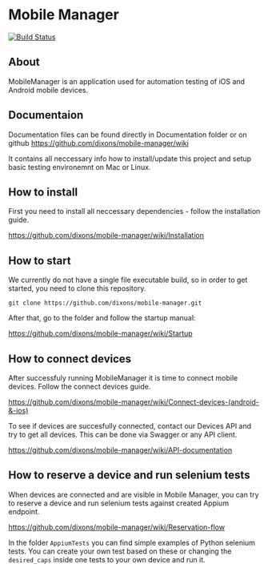 # Mobile Manager

[![Build Status](https://travis-ci.com/xfoggi/MobileManager.svg?token=PhqzsFPZKMpYRG2NVwVr&branch=master)](https://travis-ci.com/xfoggi/MobileManager)

## About
MobileManager is an application used for automation testing of iOS and Android mobile devices.


## Documentaion
Documentation files can be found directly in Documentation folder or on github https://github.com/dixons/mobile-manager/wiki

It contains all neccessary info how to install/update this project and setup basic testing environemnt on Mac or Linux.


## How to install
First you need to install all neccessary dependencies - follow the installation guide.

https://github.com/dixons/mobile-manager/wiki/Installation


## How to start
We currently do not have a single file executable build, so in order to get started, you need to clone this repository.

    git clone https://github.com/dixons/mobile-manager.git

After that, go to the folder and follow the startup manual:

https://github.com/dixons/mobile-manager/wiki/Startup


## How to connect devices
After successfuly running MobileManager it is time to connect mobile devices. Follow the connect devices guide.

https://github.com/dixons/mobile-manager/wiki/Connect-devices-(android-&-ios)
    
To see if devices are succesfully connected, contact our Devices API and try to get all devices. This can be done via Swagger or any API client.

https://github.com/dixons/mobile-manager/wiki/API-documentation
    
## How to reserve a device and run selenium tests
When devices are connected and are visible in Mobile Manager, you can try to reserve a device and run selenium tests against created Appium endpoint.

https://github.com/dixons/mobile-manager/wiki/Reservation-flow
    
In the folder `AppiumTests` you can find simple examples of Python selenium tests. You can create your own test based on these or changing the `desired_caps` inside one tests to your own device and run it.

